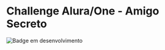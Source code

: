 # Challenge Alura/One - Amigo Secreto
![Badge em desenvolvimento](https://img.shields.io/badge/any_text-you_like-blue)
